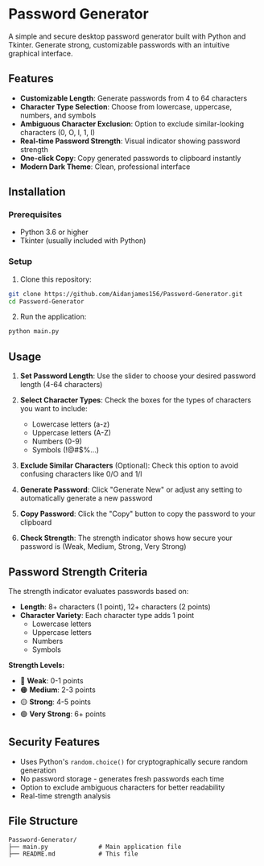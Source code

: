 # Password Generator

A simple and secure desktop password generator built with Python and Tkinter. Generate strong, customizable passwords with an intuitive graphical interface.

## Features

- **Customizable Length**: Generate passwords from 4 to 64 characters
- **Character Type Selection**: Choose from lowercase, uppercase, numbers, and symbols
- **Ambiguous Character Exclusion**: Option to exclude similar-looking characters (0, O, l, 1, I)
- **Real-time Password Strength**: Visual indicator showing password strength
- **One-click Copy**: Copy generated passwords to clipboard instantly
- **Modern Dark Theme**: Clean, professional interface

## Installation

### Prerequisites
- Python 3.6 or higher
- Tkinter (usually included with Python)

### Setup
1. Clone this repository:
```bash
git clone https://github.com/Aidanjames156/Password-Generator.git
cd Password-Generator
```

2. Run the application:
```bash
python main.py
```

## Usage

1. **Set Password Length**: Use the slider to choose your desired password length (4-64 characters)

2. **Select Character Types**: Check the boxes for the types of characters you want to include:
   - Lowercase letters (a-z)
   - Uppercase letters (A-Z)
   - Numbers (0-9)
   - Symbols (!@#$%...)

3. **Exclude Similar Characters** (Optional): Check this option to avoid confusing characters like 0/O and 1/l

4. **Generate Password**: Click "Generate New" or adjust any setting to automatically generate a new password

5. **Copy Password**: Click the "Copy" button to copy the password to your clipboard

6. **Check Strength**: The strength indicator shows how secure your password is (Weak, Medium, Strong, Very Strong)

## Password Strength Criteria

The strength indicator evaluates passwords based on:
- **Length**: 8+ characters (1 point), 12+ characters (2 points)
- **Character Variety**: Each character type adds 1 point
  - Lowercase letters
  - Uppercase letters
  - Numbers
  - Symbols

**Strength Levels:**
- 🔴 **Weak**: 0-1 points
- 🟠 **Medium**: 2-3 points
- 🟡 **Strong**: 4-5 points
- 🟢 **Very Strong**: 6+ points

## Security Features

- Uses Python's `random.choice()` for cryptographically secure random generation
- No password storage - generates fresh passwords each time
- Option to exclude ambiguous characters for better readability
- Real-time strength analysis

## File Structure

```
Password-Generator/
├── main.py              # Main application file
├── README.md            # This file
```

